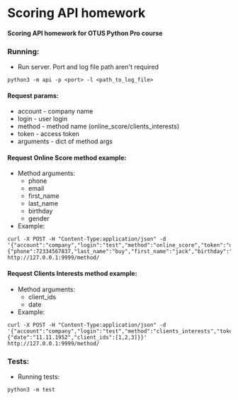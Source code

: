 # Scoring API homework

#### Scoring API homework for OTUS Python Pro course


### Running:
* Run server. Port and log file path aren't required
```shell
python3 -m api -p <port> -l <path_to_log_file>
```
#### Request params:
* account - company name
* login - user login
* method - method name (online_score/clients_interests)
* token - access token
* arguments - dict of method args
#### Request Online Score method example:
* Method arguments:
  * phone
  * email
  * first_name
  * last_name
  * birthday
  * gender
* Example:
```shell
curl -X POST -H "Content-Type:application/json" -d '{"account":"company","login":"test","method":"online_score","token":"d3c53f4116f8d0b05a56acff0910b68ff3c3ad990a995c98e4a0f9c6eacfbbb42eb5fe0b9bc1580be27a0cfa8cbd4cbeabd9c5e4cc3ddd362eb0a820bd555ff3","arguments":{"phone":72334567837,"last_name":"buy","first_name":"jack","birthday":"11.11.1952","gender":1}}' http://127.0.0.1:9999/method/
```

#### Request Clients Interests method example:
* Method arguments:
  * client_ids
  * date
* Example:
```shell
curl -X POST -H "Content-Type:application/json" -d '{"account":"company","login":"test","method":"clients_interests","token":"d3c53f4116f8d0b05a56acff0910b68ff3c3ad990a995c98e4a0f9c6eacfbbb42eb5fe0b9bc1580be27a0cfa8cbd4cbeabd9c5e4cc3ddd362eb0a820bd555ff3","arguments":{"date":"11.11.1952","client_ids":[1,2,3]}}' http://127.0.0.1:9999/method/
```

### Tests:

* Running tests:
```shell
python3 -m test
```